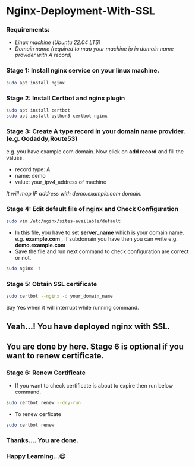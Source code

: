 # Nginx-Deployment-With-SSL

### Requirements:
- *Linux machine (Ubuntu 22.04 LTS)*
- *Domain name (required to map your machine ip in domain name provider with A record)*

### Stage 1: Install nginx service on your linux machine.

```bash
sudo apt install nginx
```

###

### Stage 2: Install Certbot and nginx plugin 

```bash
sudo apt install certbot
sudo apt install python3-certbot-nginx
```

###

### Stage 3: Create A type record in your domain name provider.(e.g. Godaddy,Route53)
e.g. you have example.com domain. Now click on **add record** and fill the values.
- record type: A
- name: demo
- value: your_ipv4_address of machine

*It will map IP address with demo.example.com domain.*

###

### Stage 4: Edit default file of nginx and Check Configuration

```bash
sudo vim /etc/nginx/sites-available/default
```
- In this file, you have to set **server_name** which is your domain name. e.g. **example.com** , if subdomain you have then you can write e.g. **demo.example.com**
- Save the file and run next command to check configuration are correct or not.

```bash
sudo nginx -t
```

###

### Stage 5: Obtain SSL certificate

```bash
sudo certbot --nginx -d your_domain_name
```
Say Yes when it will interrupt while running command.

###

## Yeah...! You have deployed nginx with SSL.
## You are done by here. Stage 6 is optional if you want to renew certificate.

###

### Stage 6: Renew Certificate

- If you want to check certificate is about to expire then run below command.
```bash
sudo certbot renew --dry-run
```
- To renew cerficate
```bash
sudo certbot renew
```

###

### Thanks.... You are done.
### Happy Learning...😊
